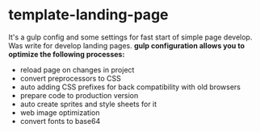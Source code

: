 # template-landing-page
It's a gulp config and some settings for fast start of simple page develop. Was write for develop landing pages.
**gulp configuration allows you to optimize the following processes:**
* reload page on changes in project
* convert preprocessors to CSS 
* auto adding CSS prefixes for back compatibility with old browsers
* prepare code to production version
* auto create sprites and style sheets for it
* web image optimization 
* convert fonts to base64
